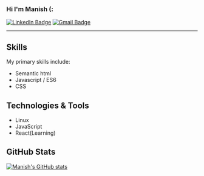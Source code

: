 ### Hi I'm Manish (:

[![LinkedIn Badge](https://img.shields.io/badge/LinkedIn-0077B5?style=for-the-badge&logo=linkedin&logoColor=white)](https://www.linkedin.com/in/manish--mehra/)
[![Gmail Badge](https://img.shields.io/badge/Gmail-D14836?style=for-the-badge&logo=gmail&logoColor=white)](mailto:manishmehra212@gmail.com)

---

<!-- I am a Software Developer specializing in front end web technologies. -->

<!-- - I'm based in New Delhi, India
- You can contact me at [mannyoii@protonmail.com](mailto:mannyoii@protonmail.com)
- I'm currently learning React -->

## Skills

<p>My primary skills include:</p>

- Semantic html
- Javascript / ES6
- CSS

## Technologies & Tools

- Linux
- JavaScript
- React(Learning)

## GitHub Stats

[![Manish's GitHub stats](https://github-readme-stats.vercel.app/api?username=mannyoii)](https://github.com/mannyoii/)
